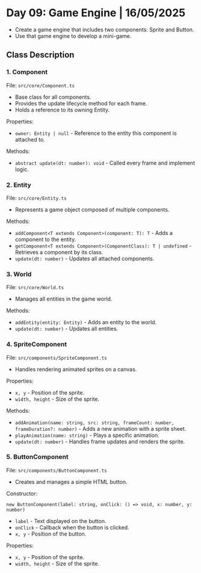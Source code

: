 # Day 09: Game Engine | 16/05/2025
- Create a game engine that includes two components: Sprite and Button.
- Use that game engine to develop a mini-game.
## Class Description
### 1. Component
File: `src/core/Component.ts`
- Base class for all components.
- Provides the update lifecycle method for each frame.
- Holds a reference to its owning Entity.

Properties:
- `owner: Entity | null` - Reference to the entity this component is attached to.

Methods:
- `abstract update(dt: number): void` - Called every frame and implement logic.

### 2. Entity
File: `src/core/Entity.ts`
- Represents a game object composed of multiple components.

Methods:
- `addComponent<T extends Component>(component: T): T` - Adds a component to the entity.
- `getComponent<T extends Component>(ComponentClass): T | undefined` - Retrieves a component by its class.
- `update(dt: number)` - Updates all attached components.

### 3. World
File: `src/core/World.ts`
- Manages all entities in the game world.

Methods:
- `addEntity(entity: Entity)` - Adds an entity to the world.
- `update(dt: number)` - Updates all entities.

### 4. SpriteComponent
File: `src/components/SpriteComponent.ts`
- Handles rendering animated sprites on a canvas.

Properties:
- `x, y` - Position of the sprite.
- `width, height` - Size of the sprite.

Methods:
- `addAnimation(name: string, src: string, frameCount: number, frameDuration?: number)` - Adds a new animation with a sprite sheet.
- `playAnimation(name: string)` -  Plays a specific animation.
- `update(dt: number)` - Handles frame updates and renders the sprite.

### 5. ButtonComponent
File: `src/components/ButtonComponent.ts`
- Creates and manages a simple HTML button.

Constructor:
```
new ButtonComponent(label: string, onClick: () => void, x: number, y: number)
```
- `label` - Text displayed on the button.
- `onClick` - Callback when the button is clicked.
- `x, y` - Position of the button.

Properties:
- `x, y` - Position of the sprite.
- `width, height` - Size of the sprite.